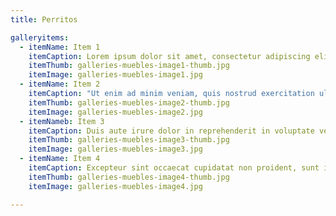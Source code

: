 ```yaml
---
title: Perritos

galleryitems:
  - itemName: Item 1
    itemCaption: Lorem ipsum dolor sit amet, consectetur adipiscing elit, sed do eiusmod tempor incididunt ut labore et dolore magna aliqua.
    itemThumb: galleries-muebles-image1-thumb.jpg
    itemImage: galleries-muebles-image1.jpg
  - itemName: Item 2
    itemCaption: "Ut enim ad minim veniam, quis nostrud exercitation ullamco laboris nisi ut aliquip ex ea commodo consequat."
    itemThumb: galleries-muebles-image2-thumb.jpg
    itemImage: galleries-muebles-image2.jpg
  - itemNameb: Item 3
    itemCaption: Duis aute irure dolor in reprehenderit in voluptate velit esse cillum dolore eu fugiat nulla pariatur.
    itemThumb: galleries-muebles-image3-thumb.jpg
    itemImage: galleries-muebles-image3.jpg
  - itemName: Item 4
    itemCaption: Excepteur sint occaecat cupidatat non proident, sunt in culpa qui officia deserunt mollit anim id est laborum.
    itemThumb: galleries-muebles-image4-thumb.jpg
    itemImage: galleries-muebles-image4.jpg

---
```

